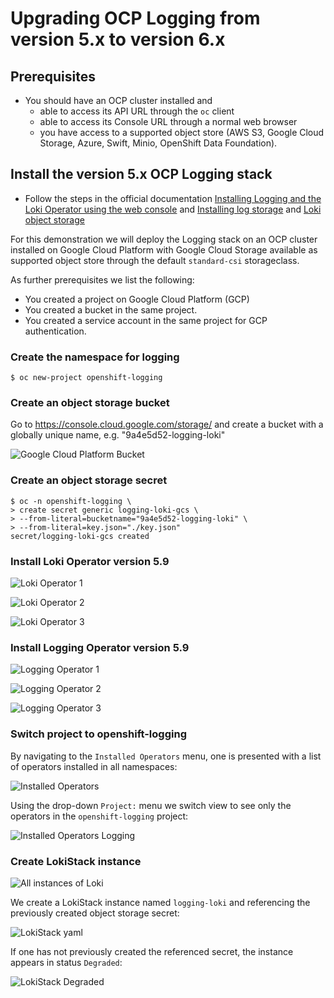 # Upgrading OCP Logging from version 5.x to version 6.x
## Prerequisites
- You should have an OCP cluster installed and
  * able to access its API URL through the `oc` client
  * able to access its Console URL through a normal web browser
  * you have access to a supported object store (AWS S3, Google Cloud Storage, Azure, Swift, Minio, OpenShift Data Foundation).
 
## Install the version 5.x OCP Logging stack
- Follow the steps in the official documentation [Installing Logging and the Loki Operator using the web console](https://docs.redhat.com/en/documentation/openshift_container_platform/4.14/html/logging/cluster-logging-deploying#logging-loki-gui-install_cluster-logging-deploying) and [Installing log storage](https://docs.redhat.com/en/documentation/openshift_container_platform/4.14/html/logging/log-storage-2#installing-log-storage) and [Loki object storage](https://docs.redhat.com/en/documentation/openshift_container_platform/4.14/html/logging/log-storage-2#logging-loki-storage_installing-log-storage)

For this demonstration we will deploy the Logging stack on an OCP cluster installed on Google Cloud Platform with Google Cloud Storage available as supported object store through the default `standard-csi` storageclass.

As further prerequisites we list the following:
- You created a project on Google Cloud Platform (GCP)
- You created a bucket in the same project.
- You created a service account in the same project for GCP authentication.

### Create the namespace for logging 

```
$ oc new-project openshift-logging
```

### Create an object storage bucket

Go to https://console.cloud.google.com/storage/ and create a bucket with a globally unique name, e.g. "9a4e5d52-logging-loki"

![Google Cloud Platform Bucket](images/deploy-59/00-logging-loki-bucket.png)

### Create an object storage secret

```
$ oc -n openshift-logging \
> create secret generic logging-loki-gcs \
> --from-literal=bucketname="9a4e5d52-logging-loki" \
> --from-literal=key.json="./key.json"
secret/logging-loki-gcs created
```

### Install Loki Operator version 5.9

![Loki Operator 1](images/deploy-59/01-loki-operator-5.9.png)

![Loki Operator 2](images/deploy-59/02-loki-operator-5.9.png)

![Loki Operator 3](images/deploy-59/03-loki-operator-5.9.png)

### Install Logging Operator version 5.9

![Logging Operator 1](images/deploy-59/04-logging-operator-5.9.png)

![Logging Operator 2](images/deploy-59/05-logging-operator-5.9.png)

![Logging Operator 3](images/deploy-59/06-logging-operator-5.9.png)

### Switch project to openshift-logging

By navigating to the `Installed Operators` menu, one is presented with a list of operators installed in all namespaces:

![Installed Operators](images/deploy-59/07-installed-operators-5.9.png)

Using the drop-down `Project:` menu we switch view to see only the operators in the `openshift-logging` project:

![Installed Operators Logging](images/deploy-59/08-switch-openshift-logging.png)

### Create LokiStack instance

![All instances of Loki](images/deploy-59/09-all-instances-loki-5.9.png)

We create a LokiStack instance named `logging-loki` and referencing the previously created object storage secret:

![LokiStack yaml](images/deploy-59/10-lokistack-yaml-5.9.png)

If one has not previously created the referenced secret, the instance appears in status `Degraded`:

![LokiStack Degraded](images/deploy-59/11-lokistack-degraded-5.9.png)
